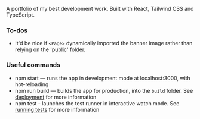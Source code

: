 A portfolio of my best development work. Built with React, Tailwind CSS and TypeScript.

### To-dos

* It'd be nice if `<Page>` dynamically imported the banner image rather than relying on the 'public' folder.

### Useful commands

* npm start — runs the app in development mode at localhost:3000, with hot-reloading
* npm run build — builds the app for production, into the `build` folder. See [deployment](https://facebook.github.io/create-react-app/docs/deployment) for more information
* npm test - launches the test runner in interactive watch mode. See [running tests](https://facebook.github.io/create-react-app/docs/running-tests) for more information

